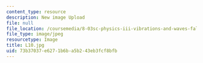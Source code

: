```yaml
---
content_type: resource
description: New image Upload
file: null
file_location: /coursemedia/8-03sc-physics-iii-vibrations-and-waves-fall-2016/73b37037e6271b6ba5b243eb3fcf8bfb_L10.jpg
file_type: image/jpeg
resourcetype: Image
title: L10.jpg
uid: 73b37037-e627-1b6b-a5b2-43eb3fcf8bfb
---
```

